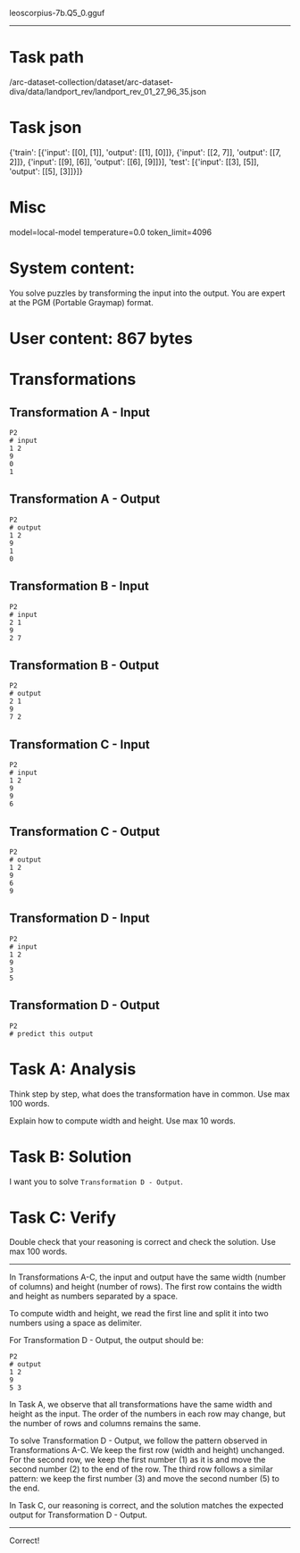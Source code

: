 leoscorpius-7b.Q5_0.gguf

---

# Task path
/arc-dataset-collection/dataset/arc-dataset-diva/data/landport_rev/landport_rev_01_27_96_35.json

# Task json
{'train': [{'input': [[0], [1]], 'output': [[1], [0]]}, {'input': [[2, 7]], 'output': [[7, 2]]}, {'input': [[9], [6]], 'output': [[6], [9]]}], 'test': [{'input': [[3], [5]], 'output': [[5], [3]]}]}



# Misc
model=local-model
temperature=0.0
token_limit=4096


# System content:
You solve puzzles by transforming the input into the output. You are expert at the PGM (Portable Graymap) format.


# User content: 867 bytes
# Transformations

## Transformation A - Input

```pgm
P2
# input
1 2
9
0
1
```

## Transformation A - Output

```pgm
P2
# output
1 2
9
1
0
```

## Transformation B - Input

```pgm
P2
# input
2 1
9
2 7
```

## Transformation B - Output

```pgm
P2
# output
2 1
9
7 2
```

## Transformation C - Input

```pgm
P2
# input
1 2
9
9
6
```

## Transformation C - Output

```pgm
P2
# output
1 2
9
6
9
```

## Transformation D - Input

```pgm
P2
# input
1 2
9
3
5
```

## Transformation D - Output

```pgm
P2
# predict this output
```

# Task A: Analysis

Think step by step, what does the transformation have in common. Use max 100 words.

Explain how to compute width and height. Use max 10 words.

# Task B: Solution

I want you to solve `Transformation D - Output`.

# Task C: Verify

Double check that your reasoning is correct and check the solution. Use max 100 words.




---

 In Transformations A-C, the input and output have the same width (number of columns) and height (number of rows). The first row contains the width and height as numbers separated by a space.

To compute width and height, we read the first line and split it into two numbers using a space as delimiter.

For Transformation D - Output, the output should be:
```pgm
P2
# output
1 2
9
5 3
```

In Task A, we observe that all transformations have the same width and height as the input. The order of the numbers in each row may change, but the number of rows and columns remains the same.

To solve Transformation D - Output, we follow the pattern observed in Transformations A-C. We keep the first row (width and height) unchanged. For the second row, we keep the first number (1) as it is and move the second number (2) to the end of the row. The third row follows a similar pattern: we keep the first number (3) and move the second number (5) to the end.

In Task C, our reasoning is correct, and the solution matches the expected output for Transformation D - Output.

---



Correct!

